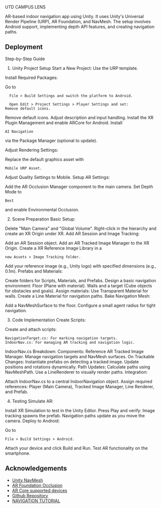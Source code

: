 
UTD CAMPUS LENS

AR-based indoor navigation app using Unity. It uses Unity's Universal Render Pipeline (URP), AR Foundation, and NavMesh. The setup involves Android support, implementing depth API features, and creating navigation paths.



## Deployment


Step-by-Step Guide
1. Unity Project Setup
Start a New Project: Use the URP template.

Install Required Packages:

Go to 
```
  File > Build Settings and switch the platform to Android.
```
```
  Open Edit > Project Settings > Player Settings and set:
Remove default icons.
```

Remove default icons.
Adjust description and input handling.
Install the XR Plugin Management and enable ARCore for Android.
Install 
```
AI Navigation
```
 via the Package Manager (optional to update).


Adjust Rendering Settings:

Replace the default graphics asset with 
```
Mobile URP Asset.
```
Adjust Quality Settings to Mobile.
Setup AR Settings:

Add the AR Occlusion Manager component to the main camera.
Set Depth Mode to 
```
Best
```
 and enable Environmental Occlusion.

 2. Scene Preparation
Basic Setup:

Delete "Main Camera"
 and "Global Volume".
Right-click in the hierarchy and create an XR Origin under XR.
Add AR Session and Image Tracking:

Add an AR Session object.
Add an AR Tracked Image Manager to the XR Origin.
Create a XR Reference Image Library in a 
```
new Assets > Image Tracking folder.
```
Add your reference image (e.g., Unity logo) with specified dimensions (e.g., 0.1m).
Prefabs and Materials:

Create folders for Scripts, Materials, and Prefabs.
Design a basic navigation environment:
Floor (Plane with material).
Walls and a target (Cube objects for obstacles and goals).
Assign materials:
Use Transparent Material for walls.
Create a Line Material for navigation paths.
Bake Navigation Mesh:

Add a NavMeshSurface to the floor.
Configure a small agent radius for tight navigation.

3. Code Implementation
Create Scripts:

Create and attach scripts:
```
NavigationTarget.cs: For marking navigation targets.
IndoorNav.cs: For managing AR tracking and navigation logic.
```
IndoorNav.cs Breakdown:
Components:
Reference AR Tracked Image Manager.
Manage navigation targets and NavMesh surfaces.
On Trackable Changes:
Instantiate prefabs on detecting a tracked image.
Update positions and rotations dynamically.
Path Updates:
Calculate paths using NavMeshPath.
Use a LineRenderer to visually render paths.
Integration:

Attach IndoorNav.cs to a central IndoorNavigation object.
Assign required references:
Player (Main Camera), Tracked Image Manager, Line Renderer, and Prefab.

4. Testing
Simulate AR:

Install XR Simulation to test in the Unity Editor.
Press Play and verify:
Image tracking spawns the prefab.
Navigation paths update as you move the camera.
Deploy to Android:

Go to 
```
File > Build Settings > Android.
```
Attach your device and click Build and Run.
Test AR functionality on the smartphone.

## Acknowledgements

 - [Unity NavMesh](https://docs.unity3d.com/Packages/com.unity.ai.navigation@2.0/manual/CreateNavMesh.html)
 - [AR Foundation Occlusion](https://docs.unity3d.com/Packages/com.unity.xr.arfoundation@6.0/manual/features/occlusion.html)
 - [AR Core supported devices](https://developers.google.com/ar/devices)
  - [Github Repository](https://github.com/FireDragonGameStudio/ARIndoorNavigation-Unity6)
   - [NAVIGATION TUTORIAL](https://www.youtube.com/watch?v=G3khfWQUa78&t=903s)
    
